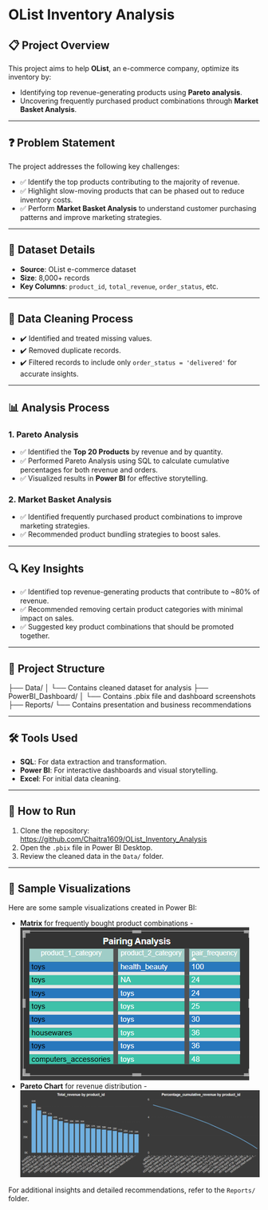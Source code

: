# OList Inventory Analysis

## 📋 Project Overview
This project aims to help **OList**, an e-commerce company, optimize its inventory by:
- Identifying top revenue-generating products using **Pareto analysis**.
- Uncovering frequently purchased product combinations through **Market Basket Analysis**.

---

## ❓ Problem Statement
The project addresses the following key challenges:
- ✅ Identify the top products contributing to the majority of revenue.
- ✅ Highlight slow-moving products that can be phased out to reduce inventory costs.
- ✅ Perform **Market Basket Analysis** to understand customer purchasing patterns and improve marketing strategies.

---

## 📂 Dataset Details
- **Source**: OList e-commerce dataset  
- **Size**: 8,000+ records  
- **Key Columns**: `product_id`, `total_revenue`, `order_status`, etc.

---

## 🧹 Data Cleaning Process
- ✔️ Identified and treated missing values.
- ✔️ Removed duplicate records.
- ✔️ Filtered records to include only `order_status = 'delivered'` for accurate insights.

---

## 📊 Analysis Process

### 1. Pareto Analysis
- ✅ Identified the **Top 20 Products** by revenue and by quantity.
- ✅ Performed Pareto Analysis using SQL to calculate cumulative percentages for both revenue and orders.
- ✅ Visualized results in **Power BI** for effective storytelling.

### 2. Market Basket Analysis
- ✅ Identified frequently purchased product combinations to improve marketing strategies.
- ✅ Recommended product bundling strategies to boost sales.

---

## 🔍 Key Insights
- ✅ Identified top revenue-generating products that contribute to ~80% of revenue.
- ✅ Recommended removing certain product categories with minimal impact on sales.
- ✅ Suggested key product combinations that should be promoted together.

---

## 📂 Project Structure
├── Data/ │ └── Contains cleaned dataset for analysis ├── PowerBI_Dashboard/ │ └── Contains .pbix file and dashboard screenshots ├── Reports/ └── Contains presentation and business recommendations

---

## 🛠️ Tools Used
- **SQL**: For data extraction and transformation.
- **Power BI**: For interactive dashboards and visual storytelling.
- **Excel**: For initial data cleaning.

---

## 🚀 How to Run
1. Clone the repository: https://github.com/Chaitra1609/OList_Inventory_Analysis
2. Open the `.pbix` file in Power BI Desktop.
3. Review the cleaned data in the `Data/` folder.

---

## 📸 Sample Visualizations
Here are some sample visualizations created in Power BI:
- **Matrix** for frequently bought product combinations - ![Market Basket Analysis](Market%20basket%20analysis.png)
- **Pareto Chart** for revenue distribution - ![Pareto Analysis](Pareto%20analysis.png)


For additional insights and detailed recommendations, refer to the `Reports/` folder.




